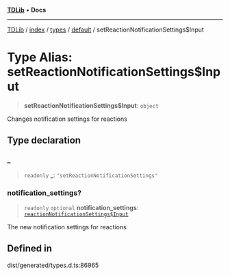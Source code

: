 [**TDLib**](../../../../../../README.md) • **Docs**

***

[TDLib](../../../../../../modules.md) / [index](../../../../../README.md) / [types](../../../README.md) / [default](../README.md) / setReactionNotificationSettings$Input

# Type Alias: setReactionNotificationSettings$Input

> **setReactionNotificationSettings$Input**: `object`

Changes notification settings for reactions

## Type declaration

### \_

> `readonly` **\_**: `"setReactionNotificationSettings"`

### notification\_settings?

> `readonly` `optional` **notification\_settings**: [`reactionNotificationSettings$Input`](reactionNotificationSettings$Input-1.md)

The new notification settings for reactions

## Defined in

dist/generated/types.d.ts:86965
